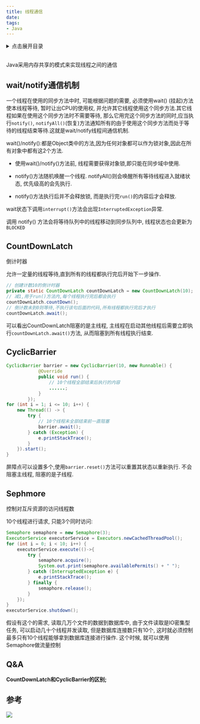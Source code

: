 ```yaml
---
title: 线程通信
date:
tags:
- Java
---
```

<details>
<summary>点击展开目录</summary>
<!-- TOC -->

- [](#)
    - [wait/notify通信机制](#waitnotify通信机制)
    - [CountDownLatch](#countdownlatch)
    - [CyclicBarrier](#cyclicbarrier)
    - [Sephmore](#sephmore)
    - [Q&A](#qa)
    - [参考](#参考)

<!-- /TOC -->
</details>

##

Java采用内存共享的模式来实现线程之间的通信

## wait/notify通信机制

一个线程在使用的同步方法中时, 可能根据问题的需要, 必须使用wait() (挂起)方法使本线程等待, 暂时让出CPU的使用权, 并允许其它线程使用这个同步方法.其它线程如果在使用这个同步方法时不需要等待, 那么它用完这个同步方法的同时,应当执行`notify()`, `notifyAll()`(恢复)方法通知所有的由于使用这个同步方法而处于等待的线程结束等待.这就是wait/notify线程间通信机制.

wait()/notify():都是Object类中的方法,因为任何对象都可以作为锁对象,因此在所有对象中都有这2个方法.

* 使用wait()/notify()方法前, 线程需要获得对象锁,即只能在同步域中使用.
* notify()方法随机唤醒一个线程. notifyAll()则会唤醒所有等待线程进入就绪状态, 优先级高的会先执行.

* notify()方法执行后并不会释放锁, 而是执行完`run()`的内容后才会释放.

wait状态下调用`interrupt()`方法会出现`InterruptedException`异常.

调用 notify() 方法会将等待队列中的线程移动到同步队列中, 线程状态也会更新为 `BLOCKED`

## CountDownLatch

倒计时器

允许一定量的线程等待,直到所有的线程都执行完后开始下一步操作.

```Java
// 创建计数10的倒计时器
private static CountDownLatch countDownLatch = new CountDownLatch(10);
// 减1,用于run()方法内,每个线程执行完后都会执行
countDownLatch.countDown();
// 倒计数未到0则等待,不执行该句后面的代码,所有线程都执行完后才执行
countDownLatch.await();
```

可以看出CountDownLatch阻塞的是主线程, 主线程在启动其他线程后需要立即执行`countDownLatch.await()`方法, 从而阻塞到所有线程执行结束.

## CyclicBarrier

```Java
CyclicBarrier barrier = new CyclicBarrier(10, new Runnable() {
            @Override
            public void run() {
                // 10个线程全部结束后执行的内容
                ......;
            }
        });
for (int i = 1; i <= 10; i++) {
    new Thread(() -> {
        try {
            // 10个线程未全部结束前一直阻塞
            barrier.await();
        } catch (Exception) {
            e.printStackTrace();
        }
    }).start();
}
```

屏障点可以设置多个,使用`barrier.reset()`方法可以重置其状态以重新执行.
不会阻塞主线程, 阻塞的是子线程.


## Sephmore

控制对互斥资源的访问线程数

10个线程进行请求, 只能3个同时访问:

```Java
Semaphore semaphore = new Semaphore(3);
ExecutorService executorService = Executors.newCachedThreadPool();
for (int i = 0; i < 10; i++) {
    executorService.execute(()->{
        try {
            semaphore.acquire();
            System.out.print(semaphore.availablePermits() + " ");
        } catch (InterruptedException e) {
            e.printStackTrace();
        } finally {
            semaphore.release();
        }
    });
}
executorService.shutdown();
```

假设有这个的需求, 读取几万个文件的数据到数据库中, 由于文件读取是IO密集型任务, 可以启动几十个线程并发读取,
但是数据库连接数只有10个, 这时就必须控制最多只有10个线程能够拿到数据库连接进行操作. 这个时候, 就可以使用Semaphore做流量控制

## Q&A

**CountDownLatch和CyclicBarrier的区别;**


## 参考



[![](https://static.segmentfault.com/v-5b1df2a7/global/img/creativecommons-cc.svg)](https://creativecommons.org/licenses/by-nc-nd/4.0/)